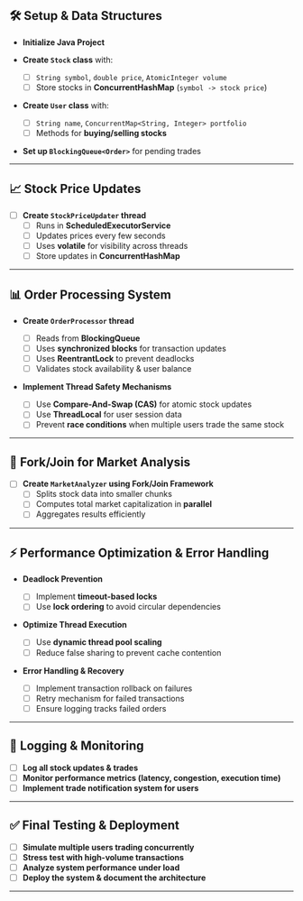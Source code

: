 
## **🛠️ Setup & Data Structures**

-  **Initialize Java Project**

-  **Create `Stock` class** with:

    - [ ]  `String symbol`, `double price`, `AtomicInteger volume`
    - [ ]  Store stocks in **ConcurrentHashMap** (`symbol -> stock price`)
-  **Create `User` class** with:

    - [ ]  `String name`, `ConcurrentMap<String, Integer> portfolio`
    - [ ]  Methods for **buying/selling stocks**
-  **Set up `BlockingQueue<Order>`** for pending trades


---

## **📈 Stock Price Updates**

- [ ]  **Create `StockPriceUpdater` thread**
    - [ ]  Runs in **ScheduledExecutorService**
    - [ ]  Updates prices every few seconds
    - [ ]  Uses **volatile** for visibility across threads
    - [ ]  Store updates in **ConcurrentHashMap**

---

## **📊 Order Processing System**

-  **Create `OrderProcessor` thread**

    - [ ]  Reads from **BlockingQueue**
    - [ ]  Uses **synchronized blocks** for transaction updates
    - [ ]  Uses **ReentrantLock** to prevent deadlocks
    - [ ]  Validates stock availability & user balance
-  **Implement Thread Safety Mechanisms**

    - [ ]  Use **Compare-And-Swap (CAS)** for atomic stock updates
    - [ ]  Use **ThreadLocal** for user session data
    - [ ]  Prevent **race conditions** when multiple users trade the same stock

---

## **🚀 Fork/Join for Market Analysis**

- [ ]  **Create `MarketAnalyzer` using Fork/Join Framework**
    - [ ]  Splits stock data into smaller chunks
    - [ ]  Computes total market capitalization in **parallel**
    - [ ]  Aggregates results efficiently

---

## **⚡ Performance Optimization & Error Handling**

-  **Deadlock Prevention**

    - [ ]  Implement **timeout-based locks**
    - [ ]  Use **lock ordering** to avoid circular dependencies
-  **Optimize Thread Execution**

    - [ ]  Use **dynamic thread pool scaling**
    - [ ]  Reduce false sharing to prevent cache contention
-  **Error Handling & Recovery**

    - [ ]  Implement transaction rollback on failures
    - [ ]  Retry mechanism for failed transactions
    - [ ]  Ensure logging tracks failed orders

---

## **📜 Logging & Monitoring**

- [ ]  **Log all stock updates & trades**
- [ ]  **Monitor performance metrics (latency, congestion, execution time)**
- [ ]  **Implement trade notification system for users**

---

## **✅ Final Testing & Deployment**

- [ ]  **Simulate multiple users trading concurrently**
- [ ]  **Stress test with high-volume transactions**
- [ ]  **Analyze system performance under load**
- [ ]  **Deploy the system & document the architecture**

---
